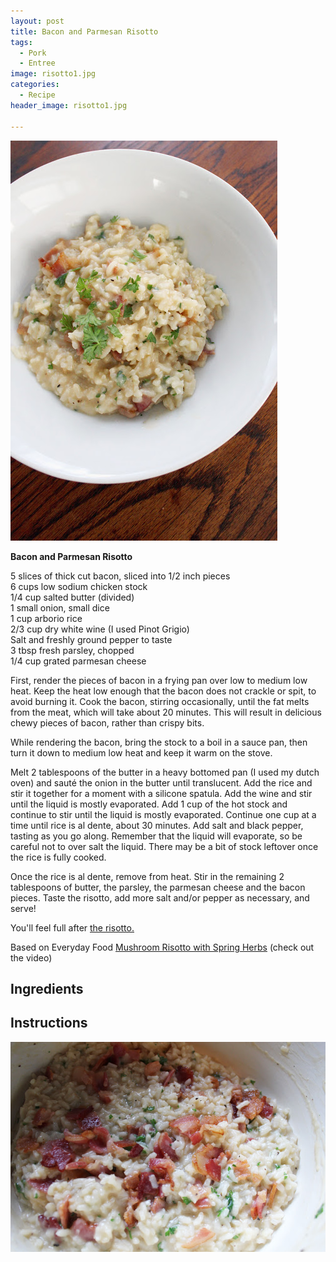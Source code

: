 ```yaml
---
layout: post
title: Bacon and Parmesan Risotto
tags:
  - Pork
  - Entree
image: risotto1.jpg
categories:
  - Recipe
header_image: risotto1.jpg

---
```


![Image of Bacon and Parmesan Risotto.](/upload/risotto1.jpg)

**Bacon and Parmesan Risotto**  
  
5 slices of thick cut bacon, sliced into 1/2 inch pieces  
6 cups low sodium chicken stock  
1/4 cup salted butter (divided)  
1 small onion, small dice  
1 cup arborio rice  
2/3 cup dry white wine (I used Pinot Grigio)  
Salt and freshly ground pepper to taste  
3 tbsp fresh parsley, chopped  
1/4 cup grated parmesan cheese  
  
  
First, render the pieces of bacon in a frying pan over low to medium low heat. Keep the heat low enough that the bacon does not crackle or spit, to avoid burning it. Cook the bacon, stirring occasionally, until the fat melts from the meat, which will take about 20 minutes. This will result in delicious chewy pieces of bacon, rather than crispy bits.  
  
While rendering the bacon, bring the stock to a boil in a sauce pan, then turn it down to medium low heat and keep it warm on the stove.  
  
Melt 2 tablespoons of the butter in a heavy bottomed pan (I used my dutch oven) and sauté the onion in the butter until translucent. Add the rice and stir it together for a moment with a silicone spatula. Add the wine and stir until the liquid is mostly evaporated. Add 1 cup of the hot stock and continue to stir until the liquid is mostly evaporated. Continue one cup at a time until rice is al dente, about 30 minutes. Add salt and black pepper, tasting as you go along. Remember that the liquid will evaporate, so be careful not to over salt the liquid. There may be a bit of stock leftover once the rice is fully cooked.  
  
Once the rice is al dente, remove from heat. Stir in the remaining 2 tablespoons of butter, the parsley, the parmesan cheese and the bacon pieces. Taste the risotto, add more salt and/or pepper as necessary, and serve!  
  
You'll feel full after [the risotto.](https://www.youtube.com/watch?v=Jjzmuhb4kDA)  
  
Based on Everyday Food [Mushroom Risotto with Spring Herbs](http://www.marthastewart.com/344881/mushroom-risotto-with-spring-herbs) (check out the video)

## Ingredients



## Instructions







![Image of Bacon and Parmesan Risotto.](/upload/risotto2.jpg)